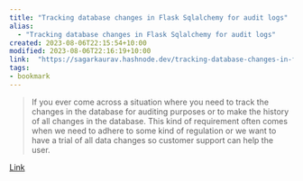 ```yaml
---
title: "Tracking database changes in Flask Sqlalchemy for audit logs"
alias:
  - "Tracking database changes in Flask Sqlalchemy for audit logs"
created: 2023-08-06T22:15:54+10:00
modified: 2023-08-06T22:16:19+10:00
link:  "https://sagarkaurav.hashnode.dev/tracking-database-changes-in-flask-sqlalchemy-for-audit-logs"
tags:
- bookmark
---
```


> If you ever come across a situation where you need to track the changes in the database for auditing purposes or to make the history of all changes in the database. This kind of requirement often comes when we need to adhere to some kind of regulation or we want to have a trial of all data changes so customer support can help the user. 

[Link](https://sagarkaurav.hashnode.dev/tracking-database-changes-in-flask-sqlalchemy-for-audit-logs)
